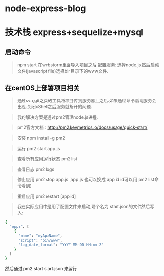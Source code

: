 # node-express-blog
# 技术栈 express+sequelize+mysql
## 启动命令
> npm start
> 在webstorm里面导入项目之后.配置服务: 选择node.js,然后启动文件(javascript file)选择bin目录下的www文件.
## 在centOS上部署项目相关
> 通过svn,git之类的工具将项目传到服务器上之后.如果通过命令启动服务会出现.关闭xShell之后服务就断开的问题.

> 我的解决方案是通过pm2管理node.js进程.

> pm2官方文档：http://pm2.keymetrics.io/docs/usage/quick-start/

> 安装 npm install -g pm2

> 运行 pm2 start app.js

> 查看所有应用运行状态 pm2 list

> 查看日志 pm2 logs

> 停止应用 pm2 stop app.js (app.js 也可以换成 app id  id可以用 pm2 list命令看到)

> 重启应用 pm2 restart [app id]

> 我在实际应用中是用了配置文件来启动,建个名为 start.json的文件然后写入:<br>
``` bash
{
  "apps": [
    {
      "name": "myAppName",
      "script": "bin/www",
      "log_date_format": "YYYY-MM-DD HH:mm Z"
    }
  ]
}
```
然后通过 pm2 start start.json 来运行
